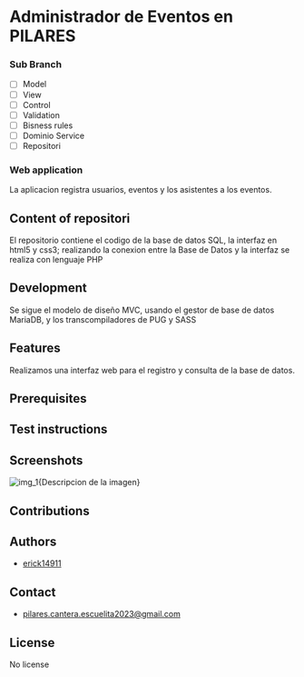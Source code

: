 # Administrador de Eventos en PILARES

### Sub Branch

- [ ] Model
- [ ] View
- [ ] Control
- [ ] Validation
- [ ] Bisness rules
- [ ] Dominio Service
- [ ] Repositori

### Web application 

La aplicacion registra usuarios, eventos y los asistentes a los eventos.

## Content of repositori

El repositorio contiene el codigo de la base de datos SQL, la interfaz en html5 y css3; realizando la conexion entre la Base de Datos y la interfaz se realiza con lenguaje PHP

## Development

Se sigue el modelo de diseño MVC, usando el gestor de base de datos MariaDB, y los transcompiladores de PUG y SASS

## Features

Realizamos una interfaz web para el registro y consulta de la base de datos.

## Prerequisites

## Test instructions

## Screenshots

![img_1](url){Descripcion de la imagen}

## Contributions

## Authors

* [erick14911](#id)

## Contact

* [pilares.cantera.escuelita2023@gmail.com](#id)

## License

No license

